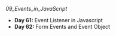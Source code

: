 _09_Events_in_JavaScript_

- **Day 61:** Event Listener in Javascript
- **Day 62:** Form Events and Event Object
